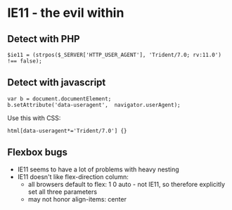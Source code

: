 # IE11 - the evil within

## Detect with PHP

```
$ie11 = (strpos($_SERVER['HTTP_USER_AGENT'], 'Trident/7.0; rv:11.0') !== false);
```

## Detect with javascript

```
var b = document.documentElement;
b.setAttribute('data-useragent',  navigator.userAgent);
```

Use this with CSS:

```
html[data-useragent*='Trident/7.0'] {}
```

## Flexbox bugs

- IE11 seems to have a lot of problems with heavy nesting
- IE11 doesn't like flex-direction column:
    - all browsers default to flex: 1 0 auto - not IE11, so therefore explicitly set all three parameters
    - may not honor align-items: center
